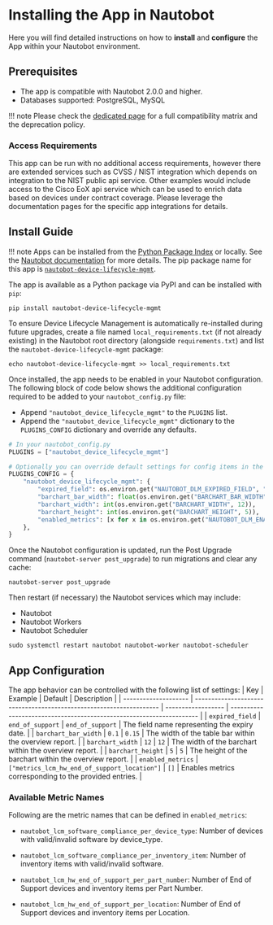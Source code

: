 # Installing the App in Nautobot

Here you will find detailed instructions on how to **install** and **configure** the App within your Nautobot environment.

## Prerequisites

- The app is compatible with Nautobot 2.0.0 and higher.
- Databases supported: PostgreSQL, MySQL

!!! note
    Please check the [dedicated page](compatibility_matrix.md) for a full compatibility matrix and the deprecation policy.

### Access Requirements

This app can be run with no additional access requirements, however there are extended services such as CVSS / NIST integration which depends on integration to the NIST public api service.  Other examples would include access to the Cisco EoX api service which can be used to enrich data based on devices under contract coverage.  Please leverage the documentation pages for the specific app integrations for details.

## Install Guide

!!! note
    Apps can be installed from the [Python Package Index](https://pypi.org/) or locally. See the [Nautobot documentation](https://docs.nautobot.com/projects/core/en/stable/user-guide/administration/installation/app-install/) for more details. The pip package name for this app is [`nautobot-device-lifecycle-mgmt`](https://pypi.org/project/nautobot-device-lifecycle-mgmt/).

The app is available as a Python package via PyPI and can be installed with `pip`:

```shell
pip install nautobot-device-lifecycle-mgmt
```

To ensure Device Lifecycle Management is automatically re-installed during future upgrades, create a file named `local_requirements.txt` (if not already existing) in the Nautobot root directory (alongside `requirements.txt`) and list the `nautobot-device-lifecycle-mgmt` package:

```shell
echo nautobot-device-lifecycle-mgmt >> local_requirements.txt
```

Once installed, the app needs to be enabled in your Nautobot configuration. The following block of code below shows the additional configuration required to be added to your `nautobot_config.py` file:

- Append `"nautobot_device_lifecycle_mgmt"` to the `PLUGINS` list.
- Append the `"nautobot_device_lifecycle_mgmt"` dictionary to the `PLUGINS_CONFIG` dictionary and override any defaults.

```python
# In your nautobot_config.py
PLUGINS = ["nautobot_device_lifecycle_mgmt"]

# Optionally you can override default settings for config items in the device lifecycle app (as seen in this example)
PLUGINS_CONFIG = {
    "nautobot_device_lifecycle_mgmt": {
        "expired_field": os.environ.get("NAUTOBOT_DLM_EXPIRED_FIELD", "end_of_support"),
        "barchart_bar_width": float(os.environ.get("BARCHART_BAR_WIDTH", 0.1)),
        "barchart_width": int(os.environ.get("BARCHART_WIDTH", 12)),
        "barchart_height": int(os.environ.get("BARCHART_HEIGHT", 5)),
        "enabled_metrics": [x for x in os.environ.get("NAUTOBOT_DLM_ENABLED_METRICS", "").split(",") if x],
    },
}
```

Once the Nautobot configuration is updated, run the Post Upgrade command (`nautobot-server post_upgrade`) to run migrations and clear any cache:

```shell
nautobot-server post_upgrade
```

Then restart (if necessary) the Nautobot services which may include:

- Nautobot
- Nautobot Workers
- Nautobot Scheduler

```shell
sudo systemctl restart nautobot nautobot-worker nautobot-scheduler
```

## App Configuration

The app behavior can be controlled with the following list of settings:
| Key                  | Example                                                             | Default            | Description                                                          |
| -------------------- | ------------------------------------------------------------------- | ------------------ | -------------------------------------------------------------------- |
| `expired_field`      | `end_of_support`                                                    | `end_of_support`   | The field name representing the expiry date.                         |
| `barchart_bar_width` | `0.1`                                                               | `0.15`             | The width of the table bar within the overview report.               |
| `barchart_width`     | `12`                                                                | `12`               | The width of the barchart within the overview report.                |
| `barchart_height`    | `5`                                                                 | `5`                | The height of the barchart within the overview report.               |
| `enabled_metrics`    | `["metrics_lcm_hw_end_of_support_location"]`                        | `[]`               | Enables metrics corresponding to the provided entries.               |

### Available Metric Names

Following are the metric names that can be defined in `enabled_metrics`:

- `nautobot_lcm_software_compliance_per_device_type`: Number of devices with valid/invalid software by device_type.

- `nautobot_lcm_software_compliance_per_inventory_item`: Number of inventory items with valid/invalid software.

- `nautobot_lcm_hw_end_of_support_per_part_number`: Number of End of Support devices and inventory items per Part Number.

- `nautobot_lcm_hw_end_of_support_per_location`: Number of End of Support devices and inventory items per Location.
